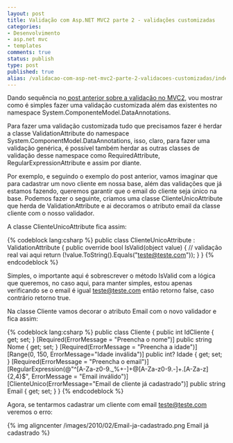 ```yaml
---
layout: post
title: Validação com Asp.NET MVC2 parte 2 - validações customizadas
categories:
- Desenvolvimento
- asp.net mvc
- templates
comments: true
status: publish
type: post
published: true
alias: /validacao-com-asp-net-mvc2-parte-2-validacoes-customizadas/index.html
---
```

Dando sequência no<a href="/blog/2010/02/07/validacao-com-asp-net-mvc2/"> post anterior sobre a validação no MVC2</a>, vou mostrar como é simples fazer uma validação customizada além das existentes no namespace System.ComponenteModel.DataAnnotations.

Para fazer uma validação customizada tudo que precisamos fazer é herdar a classe ValidationAttribute do namespace System.ComponentModel.DataAnnotations, isso, claro, para fazer uma validação genérica, é possível também herdar as outras classes de validação desse namespace como RequiredAttribute, RegularExpressionAttribute e assim por diante.

Por exemplo, e seguindo o exemplo do post anterior, vamos imaginar que para cadastrar um novo cliente em nossa base, além das validações que já estamos fazendo, queremos garantir que o email do cliente seja único na base. Podemos fazer o seguinte, criamos uma classe ClienteUnicoAttribute que herda de ValidationAttribute e ai decoramos o atributo email da classe cliente com o nosso validador.

A classe ClienteUnicoAttribute fica assim:

{% codeblock lang:csharp %}
public class ClienteUnicoAttribute : ValidationAttribute
{
    public override bool IsValid(object value)
    {
        // validação real vai aqui
        return (!value.ToString().Equals("teste@teste.com"));
    }
}
{% endcodeblock %}

Simples, o importante aqui é sobrescrever o método IsValid com a lógica que queremos, no caso aqui, para manter simples, estou apenas verificando se o email é igual teste@teste.com então retorno false, caso contrário retorno true.

Na classe Cliente vamos decorar o atributo Email com o novo validador e fica assim:

{% codeblock lang:csharp %}
public class Cliente
{
    public int IdCliente { get; set; }
    [Required(ErrorMessage = "Preencha o nome")]
    public string Nome { get; set; }
    [Required(ErrorMessage = "Preencha a idade")]
    [Range(0, 150, ErrorMessage="Idade inválida")]
    public int? Idade { get; set; }
    [Required(ErrorMessage = "Preencha o email")]
    [RegularExpression(@"^[A-Za-z0-9._%+-]+@[A-Za-z0-9.-]+.[A-Za-z]{2,4}$", ErrorMessage = "Email inválido")]
    [ClienteUnico(ErrorMessage="Email de cliente já cadastrado")]
    public string Email { get; set; }
}
{% endcodeblock %}

Agora, se tentarmos cadastrar um cliente com email teste@teste.com veremos o erro:

{% img aligncenter /images/2010/02/Email-ja-cadastrado.png Email já cadastrado %}

